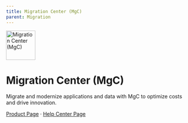 ```yaml
---
title: Migration Center (MgC)
parent: Migration
---
```


<img src="https://res-static.hc-cdn.cn/cloudbu-site/public/new-product-icon/Migration/MGC.png" width="80" height="80" alt="Migration Center (MgC)">

# Migration Center (MgC)

Migrate and modernize applications and data with MgC to optimize costs and drive innovation.

[Product Page](https://www.huaweicloud.com/intl/en-us/product/mgc.html) &middot;
[Help Center Page](https://support.huaweicloud.com/intl/en-us/mgc/index.html)

